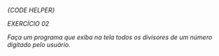 
*{CODE HELPER}*

*EXERCÍCIO 02*

*Faça um programa que exiba na tela todos os divisores de um número digitado pelo usuário.*
